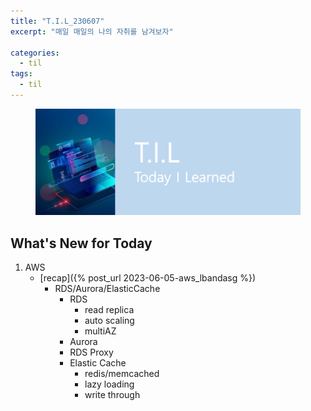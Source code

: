 ```yaml
---
title: "T.I.L_230607"
excerpt: "매일 매일의 나의 자취를 남겨보자"

categories:
  - til
tags:
  - til
---
```

<figure>
    <img src="/assets/images/til_image.png">
</figure>

## What's New for  Today   
1. AWS
    - [recap]({% post_url 2023-06-05-aws_lbandasg %})
        - RDS/Aurora/ElasticCache
            - RDS
                - read replica
                - auto scaling
                - multiAZ
            - Aurora
            - RDS Proxy
            - Elastic Cache
                - redis/memcached
                - lazy loading
                - write through


  